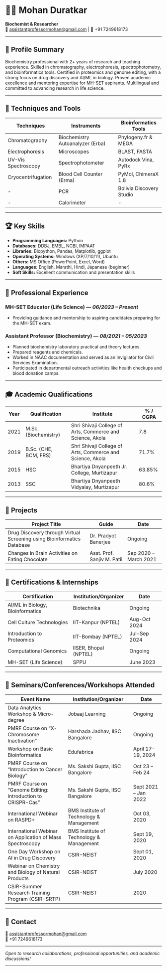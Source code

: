 # 👨‍🔬 Mohan Duratkar  
**Biochemist & Researcher**  
📧 [assistantprofessormohan@gmail.com](mailto:assistantprofessormohan@gmail.com) | 📱 +91 7249618173  

---

## 🧪 **Profile Summary**  
Biochemistry professional with 2+ years of research and teaching experience. Skilled in chromatography, electrophoresis, spectrophotometry, and bioinformatics tools. Certified in proteomics and genome editing, with a strong focus on drug discovery and AI/ML in biology. Proven academic excellence and mentoring expertise for MH-SET aspirants. Multilingual and committed to advancing research in life science.

---

## 🧠 **Techniques and Tools**  

| **Techniques** | **Instruments** | **Bioinformatics Tools** |
|---------------|-----------------|--------------------------|
| Chromatography | Biochemistry Autoanalyzer (Erba) | Phylogeny.fr & MEGA |
| Electrophoresis | Microscopes | BLAST, FASTA |
| UV-Vis Spectroscopy | Spectrophotometer | Autodock Vina, PyRx |
| Cryocentrifugation | Blood Cell Counter (Erma) | PyMol, ChimeraX 1.8 |
| - | PCR | Bolivia Discovery Studio |
| - | Calorimeter | - |

---

## 🏆 **Key Skills**  

- **Programming Languages:** Python  
- **Databases:** DDBJ, EMBL, NCBI, IMPAAT  
- **Libraries:** Biopython, Pandas, Matplotlib, ggplot  
- **Operating Systems:** Windows (XP/7/10/11), Ubuntu  
- **Others:** MS Office (PowerPoint, Excel, Word)  
- **Languages:** English, Marathi, Hindi, Japanese (beginner)  
- **Soft Skills:** Excellent communication and presentation skills  

---

## 💼 **Professional Experience**  

### **MH-SET Educator (Life Science)** — *06/2023 – Present*  
- Providing guidance and mentorship to aspiring candidates preparing for the MH-SET exam.  

### **Assistant Professor (Biochemistry)** — *08/2021 – 05/2023*  
- Planned biochemistry laboratory practical and theory lectures.  
- Prepared reagents and chemicals.  
- Worked in NAAC documentation and served as an Invigilator for Civil Services Examination.  
- Participated in departmental outreach activities like health checkups and blood donation camps.  

---

## 🎓 **Academic Qualifications**  

| **Year** | **Qualification** | **Institute** | **% / CGPA** |
|----------|------------------|---------------|---------------|
| 2021     | M.Sc. (Biochemistry) | Shri Shivaji College of Arts, Commerce and Science, Akola | 7.8 |
| 2019     | B.Sc. (CHE, BCM, FRS) | Shri Shivaji College of Arts, Commerce and Science, Akola | 71.7% |
| 2015     | HSC | Bhartiya Dnyanpeeth Jr. College, Murtizapur | 63.85% |
| 2013     | SSC | Bhartiya Dnyanpeeth Vidyalay, Murtizapur | 80.6% |

---

## 🔬 **Projects**  

| **Project Title** | **Guide** | **Date** |
|------------------|-----------|----------|
| Drug Discovery through Virtual Screening using Bioinformatics Database | Dr. Pradyot Banerjee | Ongoing |
| Changes in Brain Activities on Eating Chocolate | Asst. Prof. Sanjiv M. Patil | Sep 2020 – March 2021 |

---

## 🏅 **Certifications & Internships**  

| **Certification** | **Institution/Organizer** | **Date** |
|------------------|--------------------------|----------|
| AI/ML in Biology, Bioinformatics | Biotechnika | Ongoing |
| Cell Culture Technologies | IIT-Kanpur (NPTEL) | Aug-Oct 2024 |
| Introduction to Proteomics | IIT-Bombay (NPTEL) | Jul-Sep 2024 |
| Computational Genomics | IISER, Bhopal (NPTEL) | Ongoing |
| MH-SET (Life Science) | SPPU | June 2023 |

---

## 🎯 **Seminars/Conferences/Workshops Attended**  

| **Event Name** | **Institution/Organizer** | **Date** |
|---------------|---------------------------|----------|
| Data Analytics Workshop & Micro-degree | Jobaaj Learning | Ongoing |
| PMRF Course on “X-Chromosome Inactivation” | Harshada Jadhav, IISC Bangalore | Ongoing |
| Workshop on Basic Bioinformatics | Edufabrica | April 17-19, 2024 |
| PMRF Course on “Introduction to Cancer Biology” | Ms. Sakshi Gupta, IISC Bangalore | Oct 23 – Feb 24 |
| PMRF Course on “Genome Editing: Introduction to CRISPR-Cas” | Ms. Sakshi Gupta, IISC Bangalore | Sept 2021 – Jan 2022 |
| International Webinar on RASPD+ | BMS Institute of Technology & Management | Oct 03, 2020 |
| International Webinar on Application of Mass Spectroscopy | BMS Institute of Technology & Management | Sept 19, 2020 |
| One Day Workshop on AI in Drug Discovery | CSIR-NEIST | Sept 01, 2020 |
| Webinar on Chemistry and Biology of Natural Products | CSIR-NEIST | July 2020 |
| CSIR-Summer Research Training Program (CSIR-SRTP) | CSIR-NEIST | 2020 |

---

## 📢 **Contact**  
📧 [assistantprofessormohan@gmail.com](mailto:assistantprofessormohan@gmail.com)  
📱 +91 7249618173  

---

*Open to research collaborations, professional opportunities, and academic discussions!*  

---

